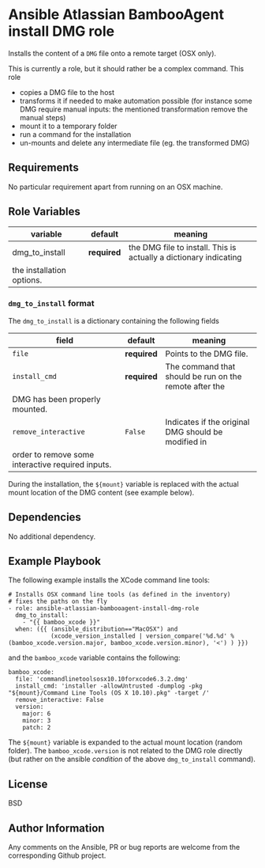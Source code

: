 Ansible Atlassian BambooAgent install DMG role
==============================================

Installs the content of a `DMG` file onto a remote target (OSX only).

This is currently a role, but it should rather be a complex command. This role

- copies a DMG file to the host
- transforms it if needed to make automation possible (for instance some DMG require manual inputs: the mentioned transformation remove the manual steps)
- mount it to a temporary folder
- run a command for the installation
- un-mounts and delete any intermediate file (eg. the transformed DMG)

Requirements
------------
No particular requirement apart from running on an OSX machine.

Role Variables
--------------

| variable | default | meaning |
|----------|---------|---------|
|dmg_to_install| **required**| the DMG file to install. This is actually a dictionary indicating
the installation options.|

### ``dmg_to_install`` format
The ``dmg_to_install`` is a dictionary containing the following fields

| field | default | meaning |
|----------|---------|---------|
|``file``| **required**| Points to the DMG file.|
|``install_cmd``| **required**| The command that should be run on the remote after the
DMG has been properly mounted.|
|``remove_interactive``| ``False``| Indicates if the original DMG should be modified in
order to remove some interactive required inputs.|

During the installation, the `${mount}` variable is replaced with the actual mount location of the DMG content (see example below).

Dependencies
------------
No additional dependency.

Example Playbook
----------------

The following example installs the XCode command line tools:

```
# Installs OSX command line tools (as defined in the inventory)
# fixes the paths on the fly
- role: ansible-atlassian-bambooagent-install-dmg-role
  dmg_to_install:
    - "{{ bamboo_xcode }}"
  when: ({{ (ansible_distribution=="MacOSX") and
            (xcode_version_installed | version_compare('%d.%d' % (bamboo_xcode.version.major, bamboo_xcode.version.minor), '<') ) }})
```

and the ``bamboo_xcode`` variable contains the following:

```
bamboo_xcode:
  file: 'commandlinetoolsosx10.10forxcode6.3.2.dmg'
  install_cmd: 'installer -allowUntrusted -dumplog -pkg "${mount}/Command Line Tools (OS X 10.10).pkg" -target /'
  remove_interactive: False
  version:
    major: 6
    minor: 3
    patch: 2
```
The `${mount}` variable is expanded to the actual mount location (random folder).
The `bamboo_xcode.version` is not related to the DMG role directly (but rather on the ansible *condition* of the above `dmg_to_install` command).

License
-------

BSD

Author Information
------------------
Any comments on the Ansible, PR or bug reports are welcome from the corresponding Github project.
